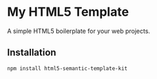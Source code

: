 # My HTML5 Template

A simple HTML5 boilerplate for your web projects.

## Installation

```bash
npm install html5-semantic-template-kit
